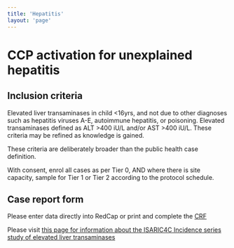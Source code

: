 ```yaml
---
title: 'Hepatitis'
layout: 'page'
---
```


# CCP activation for unexplained hepatitis

<!--

## Inclusion criteria

Confirmed or *suspected* cases are eligible for inclusion. 

## Case definition

The following definition currently defines *confirmed* cases: 

- Patient 10 years old or younger
- AST or ALT > 500 iu/L
- Not diagnosed with hepatitis A to E or poisoning

## Suspected cases

Please recruit cases over a broader age range, or earlier in disease, if there is clincal suspicion that they might have unexplained hepatitis. In particular, patients up to 16years old, with rising AST/ALT above 300iu/L, would count as suspected cases.

With consent, enrol all cases as per Tier 0, AND where there is site capacity, sample for Tier 1 or Tier 2 according to the protocol schedule

-->

## Inclusion criteria

Elevated liver transaminases in child <16yrs, and not due to other diagnoses such as hepatitis viruses A-E, autoimmune hepatitis, or poisoning. Elevated transaminases defined as ALT >400 iU/L and/or AST >400 iU/L. These criteria may be refined as knowledge is gained.

These criteria are deliberately broader than the public health case definition.

With consent, enrol all cases as per Tier 0, AND where there is site capacity, sample for Tier 1 or Tier 2 according to the protocol schedule.

## Case report form

Please enter data directly into RedCap or print and complete the [CRF](https://isaric4c.net/protocols/)

Please visit [this page for information about the ISARIC4C Incidence series study of elevated liver transaminases](../liver)





